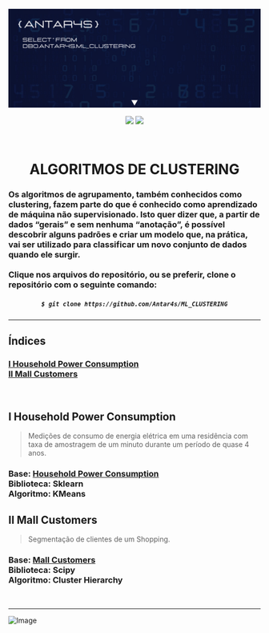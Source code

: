 <!-- BANNER -->
![Wallpaper](https://github.com/Antar4s/ML_CLUSTERING/blob/main/assets/Clustering.png?raw=true)

<!-- INFORMATIONS -->
<p align="center">
<img src="http://img.shields.io/static/v1?label=LICENSE&message=MIT&color=GREEN&style=for-the-badge"/>     
<img src="http://img.shields.io/static/v1?label=STATUS&message=EM%20DESENVOLVIMENTO&color=GREEN&style=for-the-badge"/>
</p>
<br>

<!-- TITLE -->
<h1 align="center"> ALGORITMOS DE CLUSTERING</h1>
<h3> Os algoritmos de agrupamento, também conhecidos como clustering, fazem parte do que é conhecido como aprendizado de máquina não supervisionado. Isto quer dizer que, a partir de dados “gerais” e sem nenhuma “anotação”, é possível descobrir alguns padrões e criar um modelo que, na prática, vai ser utilizado para classificar um novo conjunto de dados quando ele surgir. <br> <br> Clique nos arquivos do repositório, ou se preferir, clone o repositório com o seguinte comando: </h3>

<!-- CLONE REPOSITORY -->
<h5 align="center">
  
```bash
$ git clone https://github.com/Antar4s/ML_CLUSTERING
```
</h6>

<!-- BAR -->
<hr>

## Índices
### [I Household Power Consumption](#i-household-power-consumption)<br>[II Mall Customers](#ii-mall-customers)
<br>

<!-- STRUCTURE 1 -->
## I Household Power Consumption
> Medições de consumo de energia elétrica em uma residência com taxa de amostragem de um minuto durante um período de quase 4 anos.
### Base: <a href="https://archive.ics.uci.edu/ml/datasets/individual+household+electric+power+consumption">Household Power Consumption</a> <br> Biblioteca: Sklearn <br> Algoritmo: KMeans

<!-- STRUCTURE 2 -->
## II Mall Customers
> Segmentação de clientes de um Shopping.
### Base: <a href="https://www.kaggle.com/datasets/shwetabh123/mall-customers">Mall Customers</a> <br> Biblioteca: Scipy <br> Algoritmo: Cluster Hierarchy
<br>

<!-- BAR -->
<hr>

<!-- FOOTER -->
![Image](https://i.imgur.com/p4vnGAN.gif)
